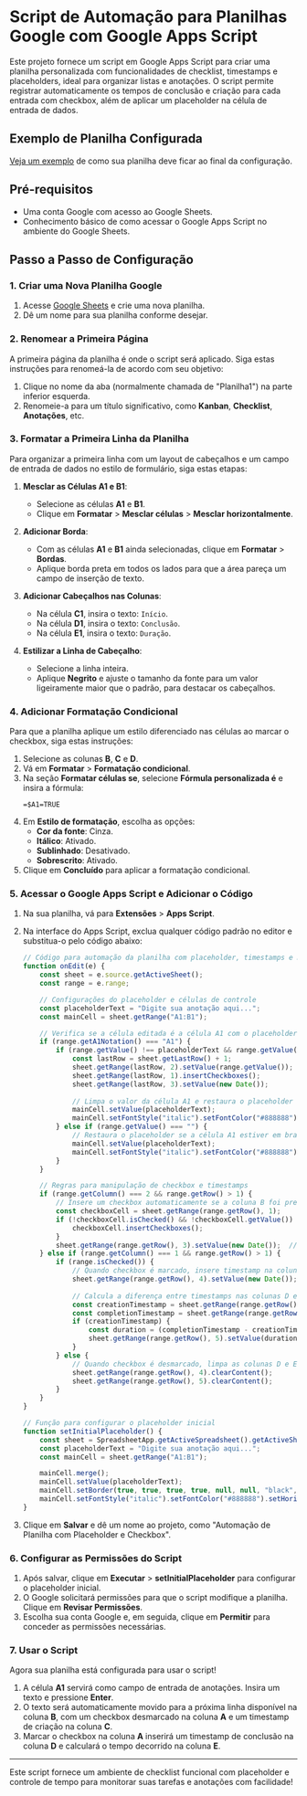# Script de Automação para Planilhas Google com Google Apps Script

Este projeto fornece um script em Google Apps Script para criar uma planilha personalizada com funcionalidades de checklist, timestamps e placeholders, ideal para organizar listas e anotações. O script permite registrar automaticamente os tempos de conclusão e criação para cada entrada com checkbox, além de aplicar um placeholder na célula de entrada de dados.

## Exemplo de Planilha Configurada
[Veja um exemplo](https://docs.google.com/spreadsheets/d/e/2PACX-1vRpbTZxLo0_utHlvYNeysXJ1C7-tuwv5ixMqrEkyJiXNedIn4BeV3jUh6K4A3WghB4U8rItkNgrQTsW/pubhtml) de como sua planilha deve ficar ao final da configuração.

## Pré-requisitos

- Uma conta Google com acesso ao Google Sheets.
- Conhecimento básico de como acessar o Google Apps Script no ambiente do Google Sheets.

## Passo a Passo de Configuração

### 1. Criar uma Nova Planilha Google

1. Acesse [Google Sheets](https://sheets.google.com) e crie uma nova planilha.
2. Dê um nome para sua planilha conforme desejar. 

### 2. Renomear a Primeira Página

A primeira página da planilha é onde o script será aplicado. Siga estas instruções para renomeá-la de acordo com seu objetivo:

1. Clique no nome da aba (normalmente chamada de "Planilha1") na parte inferior esquerda.
2. Renomeie-a para um título significativo, como **Kanban**, **Checklist**, **Anotações**, etc.

### 3. Formatar a Primeira Linha da Planilha

Para organizar a primeira linha com um layout de cabeçalhos e um campo de entrada de dados no estilo de formulário, siga estas etapas:

1. **Mesclar as Células A1 e B1**:
   - Selecione as células **A1** e **B1**.
   - Clique em **Formatar** > **Mesclar células** > **Mesclar horizontalmente**.
   
2. **Adicionar Borda**:
   - Com as células **A1** e **B1** ainda selecionadas, clique em **Formatar** > **Bordas**.
   - Aplique borda preta em todos os lados para que a área pareça um campo de inserção de texto.

3. **Adicionar Cabeçalhos nas Colunas**:
   - Na célula **C1**, insira o texto: `Início`.
   - Na célula **D1**, insira o texto: `Conclusão`.
   - Na célula **E1**, insira o texto: `Duração`.

4. **Estilizar a Linha de Cabeçalho**:
   - Selecione a linha inteira.
   - Aplique **Negrito** e ajuste o tamanho da fonte para um valor ligeiramente maior que o padrão, para destacar os cabeçalhos.

### 4. Adicionar Formatação Condicional

Para que a planilha aplique um estilo diferenciado nas células ao marcar o checkbox, siga estas instruções:

1. Selecione as colunas **B**, **C** e **D**.
2. Vá em **Formatar** > **Formatação condicional**.
3. Na seção **Formatar células se**, selecione **Fórmula personalizada é** e insira a fórmula:
   ``` 
   =$A1=TRUE 
   ```
4. Em **Estilo de formatação**, escolha as opções:
   - **Cor da fonte**: Cinza.
   - **Itálico**: Ativado.
   - **Sublinhado**: Desativado.
   - **Sobrescrito**: Ativado.
5. Clique em **Concluído** para aplicar a formatação condicional.

### 5. Acessar o Google Apps Script e Adicionar o Código

1. Na sua planilha, vá para **Extensões** > **Apps Script**.
2. Na interface do Apps Script, exclua qualquer código padrão no editor e substitua-o pelo código abaixo:

   ```javascript
   // Código para automação da planilha com placeholder, timestamps e manipulação de checkboxes
   function onEdit(e) {
       const sheet = e.source.getActiveSheet();
       const range = e.range;

       // Configurações do placeholder e células de controle
       const placeholderText = "Digite sua anotação aqui...";
       const mainCell = sheet.getRange("A1:B1");

       // Verifica se a célula editada é a célula A1 com o placeholder
       if (range.getA1Notation() === "A1") {
           if (range.getValue() !== placeholderText && range.getValue() !== "") {
               const lastRow = sheet.getLastRow() + 1;
               sheet.getRange(lastRow, 2).setValue(range.getValue());  // Coluna B
               sheet.getRange(lastRow, 1).insertCheckboxes();          // Coluna A
               sheet.getRange(lastRow, 3).setValue(new Date());        // Coluna C
               
               // Limpa o valor da célula A1 e restaura o placeholder
               mainCell.setValue(placeholderText);
               mainCell.setFontStyle("italic").setFontColor("#888888");
           } else if (range.getValue() === "") {
               // Restaura o placeholder se a célula A1 estiver em branco
               mainCell.setValue(placeholderText);
               mainCell.setFontStyle("italic").setFontColor("#888888");
           }
       }

       // Regras para manipulação de checkbox e timestamps
       if (range.getColumn() === 2 && range.getRow() > 1) {
           // Insere um checkbox automaticamente se a coluna B foi preenchida
           const checkboxCell = sheet.getRange(range.getRow(), 1);
           if (!checkboxCell.isChecked() && !checkboxCell.getValue()) {
               checkboxCell.insertCheckboxes();
           }
           sheet.getRange(range.getRow(), 3).setValue(new Date());  // Atualiza timestamp na coluna C
       } else if (range.getColumn() === 1 && range.getRow() > 1) {
           if (range.isChecked()) {
               // Quando checkbox é marcado, insere timestamp na coluna D
               sheet.getRange(range.getRow(), 4).setValue(new Date());
               
               // Calcula a diferença entre timestamps nas colunas D e C
               const creationTimestamp = sheet.getRange(range.getRow(), 3).getValue();
               const completionTimestamp = sheet.getRange(range.getRow(), 4).getValue();
               if (creationTimestamp) {
                   const duration = (completionTimestamp - creationTimestamp) / (1000 * 60 * 60);
                   sheet.getRange(range.getRow(), 5).setValue(duration.toFixed(2) + " horas");
               }
           } else {
               // Quando checkbox é desmarcado, limpa as colunas D e E
               sheet.getRange(range.getRow(), 4).clearContent();
               sheet.getRange(range.getRow(), 5).clearContent();
           }
       }
   }

   // Função para configurar o placeholder inicial
   function setInitialPlaceholder() {
       const sheet = SpreadsheetApp.getActiveSpreadsheet().getActiveSheet();
       const placeholderText = "Digite sua anotação aqui...";
       const mainCell = sheet.getRange("A1:B1");

       mainCell.merge();
       mainCell.setValue(placeholderText);
       mainCell.setBorder(true, true, true, true, null, null, "black", SpreadsheetApp.BorderStyle.SOLID);
       mainCell.setFontStyle("italic").setFontColor("#888888").setHorizontalAlignment("center");
   }
   ```

3. Clique em **Salvar** e dê um nome ao projeto, como "Automação de Planilha com Placeholder e Checkbox".

### 6. Configurar as Permissões do Script

1. Após salvar, clique em **Executar** > **setInitialPlaceholder** para configurar o placeholder inicial.
2. O Google solicitará permissões para que o script modifique a planilha. Clique em **Revisar Permissões**.
3. Escolha sua conta Google e, em seguida, clique em **Permitir** para conceder as permissões necessárias.

### 7. Usar o Script

Agora sua planilha está configurada para usar o script! 

1. A célula **A1** servirá como campo de entrada de anotações. Insira um texto e pressione **Enter**.
2. O texto será automaticamente movido para a próxima linha disponível na coluna **B**, com um checkbox desmarcado na coluna **A** e um timestamp de criação na coluna **C**.
3. Marcar o checkbox na coluna **A** inserirá um timestamp de conclusão na coluna **D** e calculará o tempo decorrido na coluna **E**.

---

Este script fornece um ambiente de checklist funcional com placeholder e controle de tempo para monitorar suas tarefas e anotações com facilidade!
